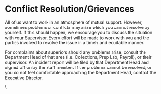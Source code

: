 # Conflict Resolution/Grievances

All of us want to work in an atmosphere of mutual support.  However, sometimes problems or conflicts may arise which you cannot resolve by yourself.  If this should happen, we encourage you to discuss the situation with your Supervisor.  Every effort will be made to work with you and the parties involved to resolve the issue in a timely and equitable manner.&#x20;

For complaints about superiors should any problems arise, consult the Department Head of that area (i.e. Collections, Prep Lab, Payroll), or their supervisor.  An incident report will be filed by that Department Head and signed off on by the staff member.  If the problems cannot be resolved, or you do not feel comfortable approaching the Department Head, contact the Executive Director.

\
